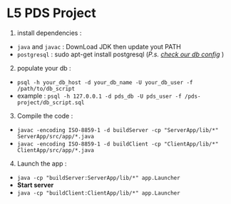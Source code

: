 L5 PDS Project
============

 1. install dependencies :
  - `java` and `javac` : DownLoad JDK then update yout PATH
  - `postgresql` : sudo apt-get install postgresql (*P.s. [check our db config](https://github.com/L5-pds/pds-project/blob/master/buildServer/domaine/properties/config.properties)* )

 2. populate your db :
  - `psql -h your_db_host -d your_db_name -U your_db_user -f /path/to/db_script`
  - example : `psql -h 127.0.0.1 -d pds_db -U pds_user -f /pds-project/db_script.sql`

 3. Compile the code :
  - `javac -encoding ISO-8859-1 -d buildServer -cp "ServerApp/lib/*" ServerApp/src/app/*.java`
  - `javac -encoding ISO-8859-1 -d buildClient -cp "ClientApp/lib/*" ClientApp/src/app/*.java`

 4. Launch the app :
  - `java -cp "buildServer:ServerApp/lib/*" app.Launcher`
  - **Start server**
  - `java -cp "buildClient:ClientApp/lib/*" app.Launcher`
